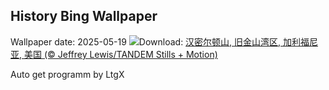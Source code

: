 ## History Bing Wallpaper
Wallpaper date: 2025-05-19
![](https://www.bing.com/th?id=OHR.MountHamilton_ZH-CN4280549129_UHD.jpg&w=1000)Download: [汉密尔顿山, 旧金山湾区, 加利福尼亚, 美国 (© Jeffrey Lewis/TANDEM Stills + Motion)](https://www.bing.com/th?id=OHR.MountHamilton_ZH-CN4280549129_UHD.jpg)

Auto get programm by LtgX
